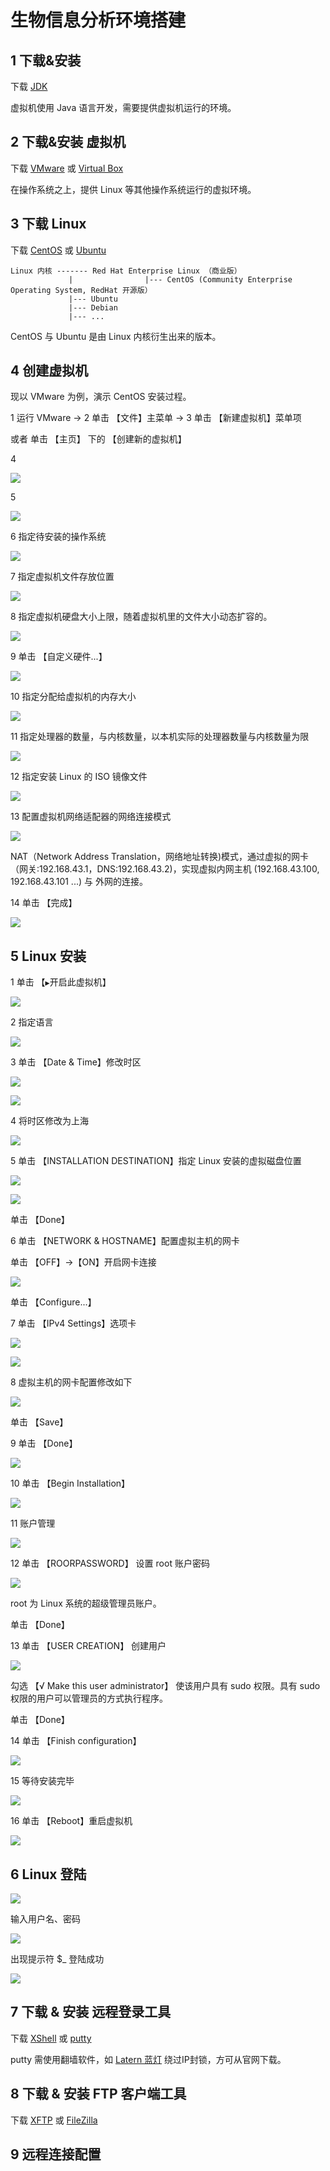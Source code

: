 # 生物信息分析环境搭建

## 1 下载&安装 

下载 [JDK](https://www.oracle.com/technetwork/java/javase/downloads/jdk11-downloads-5066655.html)

虚拟机使用 Java 语言开发，需要提供虚拟机运行的环境。


## 2 下载&安装 虚拟机

下载 [VMware](https://www.vmware.com/go/getworkstation-win) 或 [Virtual Box](https://www.virtualbox.org/wiki/Downloads)

在操作系统之上，提供 Linux 等其他操作系统运行的虚拟环境。


## 3 下载 Linux

下载 [CentOS](https://www.centos.org/) 或 [Ubuntu](https://www.ubuntu.com/download/desktop)

```
Linux 内核 ------- Red Hat Enterprise Linux （商业版）
             |                |--- CentOS (Community Enterprise Operating System, RedHat 开源版）
             |--- Ubuntu
             |--- Debian
             |--- ...
```

CentOS 与 Ubuntu 是由 Linux 内核衍生出来的版本。


## 4 创建虚拟机

现以 VMware 为例，演示 CentOS 安装过程。

1 运行 VMware -> 2 单击 【文件】主菜单 -> 3 单击 【新建虚拟机】菜单项 

  或者 单击 【主页】 下的 【创建新的虚拟机】


4

![](https://github.com/QifengSun/bioinfomatics/blob/master/png/vmware_1.png)


5

![](https://github.com/QifengSun/bioinfomatics/blob/master/png/vmware_2.png)


6 指定待安装的操作系统

![](https://github.com/QifengSun/bioinfomatics/blob/master/png/vmware_3.png)


7 指定虚拟机文件存放位置

![](https://github.com/QifengSun/bioinfomatics/blob/master/png/vmware_4.png)


8 指定虚拟机硬盘大小上限，随着虚拟机里的文件大小动态扩容的。

![](https://github.com/QifengSun/bioinfomatics/blob/master/png/vmware_5.png)


9 单击 【自定义硬件...】

![](https://github.com/QifengSun/bioinfomatics/blob/master/png/vmware_6.png)


10 指定分配给虚拟机的内存大小

![](https://github.com/QifengSun/bioinfomatics/blob/master/png/vmware_7.png)


11 指定处理器的数量，与内核数量，以本机实际的处理器数量与内核数量为限

![](https://github.com/QifengSun/bioinfomatics/blob/master/png/vmware_8.png)


12 指定安装 Linux 的 ISO 镜像文件

![](https://github.com/QifengSun/bioinfomatics/blob/master/png/vmware_9.png)


13 配置虚拟机网络适配器的网络连接模式

![](https://github.com/QifengSun/bioinfomatics/blob/master/png/vmware_10.png)

NAT（Network Address Translation，网络地址转换)模式，通过虚拟的网卡（网关:192.168.43.1，DNS:192.168.43.2)，实现虚拟内网主机 (192.168.43.100, 192.168.43.101 ...) 与 外网的连接。


14 单击 【完成】

![](https://github.com/QifengSun/bioinfomatics/blob/master/png/vmware_11.png)

## 5 Linux 安装

1 单击 【```▶```开启此虚拟机】

![](https://github.com/QifengSun/bioinfomatics/blob/master/png/CentOS_1.png)


2 指定语言

![](https://github.com/QifengSun/bioinfomatics/blob/master/png/CentOS_2.png)


3 单击 【Date & Time】修改时区

![](https://github.com/QifengSun/bioinfomatics/blob/master/png/CentOS_3.png)

![](https://github.com/QifengSun/bioinfomatics/blob/master/png/CentOS_4.png)


4 将时区修改为上海

![](https://github.com/QifengSun/bioinfomatics/blob/master/png/CentOS_5.png)


5 单击 【INSTALLATION DESTINATION】指定 Linux 安装的虚拟磁盘位置

![](https://github.com/QifengSun/bioinfomatics/blob/master/png/CentOS_6.png)

![](https://github.com/QifengSun/bioinfomatics/blob/master/png/CentOS_7.png)

单击 【Done】


6 单击 【NETWORK & HOSTNAME】配置虚拟主机的网卡

单击 【OFF】->【ON】开启网卡连接

![](https://github.com/QifengSun/bioinfomatics/blob/master/png/CentOS_8.png)


单击 【Configure...】


7 单击 【IPv4 Settings】选项卡 

![](https://github.com/QifengSun/bioinfomatics/blob/master/png/CentOS_9.png)

![](https://github.com/QifengSun/bioinfomatics/blob/master/png/CentOS_10.png)


8 虚拟主机的网卡配置修改如下

![](https://github.com/QifengSun/bioinfomatics/blob/master/png/CentOS_11.png)

单击 【Save】

9 单击 【Done】 

![](https://github.com/QifengSun/bioinfomatics/blob/master/png/CentOS_12.png)


10 单击 【Begin Installation】

![](https://github.com/QifengSun/bioinfomatics/blob/master/png/CentOS_13.png)


11 账户管理 

![](https://github.com/QifengSun/bioinfomatics/blob/master/png/CentOS_14.png)

12 单击 【ROORPASSWORD】 设置 root 账户密码

![](https://github.com/QifengSun/bioinfomatics/blob/master/png/CentOS_15.png)

root 为 Linux 系统的超级管理员账户。

单击 【Done】

13 单击 【USER CREATION】 创建用户

![](https://github.com/QifengSun/bioinfomatics/blob/master/png/CentOS_16.png)

勾选 【√ Make this user administrator】 使该用户具有 sudo 权限。具有 sudo 权限的用户可以管理员的方式执行程序。

单击 【Done】

14 单击 【Finish configuration】

![](https://github.com/QifengSun/bioinfomatics/blob/master/png/CentOS_17.png)


15 等待安装完毕

![](https://github.com/QifengSun/bioinfomatics/blob/master/png/CentOS_18.png)


16 单击 【Reboot】重启虚拟机

![](https://github.com/QifengSun/bioinfomatics/blob/master/png/CentOS_19.png)


## 6 Linux 登陆

![](https://github.com/QifengSun/bioinfomatics/blob/master/png/CentOS_20.png)


输入用户名、密码

![](https://github.com/QifengSun/bioinfomatics/blob/master/png/CentOS_21.png)


出现提示符 $_ 登陆成功

![](https://github.com/QifengSun/bioinfomatics/blob/master/png/CentOS_22.png)

## 7 下载 & 安装 远程登录工具

下载 [XShell](https://www.netsarang.com/zh/xshell/) 或 [putty](http://www.putty.org/)

putty 需使用翻墙软件，如 [Latern 蓝灯](https://github.com/getlantern/lantern) 绕过IP封锁，方可从官网下载。

## 8 下载 & 安装 FTP 客户端工具

下载 [XFTP](https://www.netsarang.com/zh/xftp/) 或 [FileZilla](https://filezilla-project.org/)

## 9 远程连接配置

